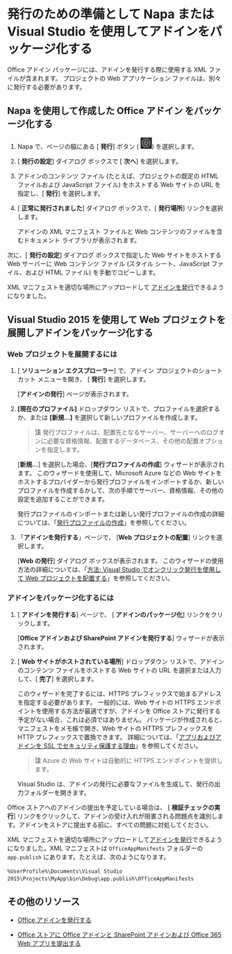 
# 発行のための準備として Napa または Visual Studio を使用してアドインをパッケージ化する

Office アドイン パッケージには、アドインを発行する際に使用する XML ファイルが含まれます。 プロジェクトの Web アプリケーション ファイルは、別々に発行する必要があります。

## Napa を使用して作成した Office アドイン をパッケージ化する



1. Napa で、ページの脇にある [ **発行**] ボタン ( ![[発行] ボタン](../../images/Apps_NAPA_Publish.png)) を選択します。
    
2. [ **発行の設定**] ダイアログ ボックスで [ **次へ**] を選択します。
    
3. アドインのコンテンツ ファイル (たとえば、プロジェクトの既定の HTML ファイルおよび JavaScript ファイル) をホストする Web サイトの URL を指定し、[ **発行**] を選択します。
    
4. [ **正常に発行されました**] ダイアログ ボックスで、[ **発行場所**] リンクを選択します。
    
    アドインの XML マニフェスト ファイルと Web コンテンツのファイルを含むドキュメント ライブラリが表示されます。 
    
次に、[ **発行の設定**] ダイアログ ボックスで指定した Web サイトをホストする Web サーバーに Web コンテンツ ファイル (スタイル シート、JavaScript ファイル、および HTML ファイル) を手動でコピーします。

XML マニフェストを適切な場所にアップロードして [アドインを発行](../publish/publish.md)できるようになりました。 


## Visual Studio 2015 を使用して Web プロジェクトを展開しアドインをパッケージ化する



### Web プロジェクトを展開するには


1. [ **ソリューション エクスプローラー**] で、アドイン プロジェクトのショートカット メニューを開き、 [ **発行**] を選択します。
    
    [**アドインの発行**] ページが表示されます。
    
2. **[現在のプロファイル]** ドロップダウン リストで、プロファイルを選択するか、または **[新規…]** を選択して新しいプロファイルを作成します。
    
     >**注** 発行プロファイルは、配置先となるサーバー、サーバーへのログオンに必要な資格情報、配置するデータベース、その他の配置オプションを指定します。

    [**新規...**] を選択した場合、[**発行プロファイルの作成**] ウィザードが表示されます。 このウィザードを使用して、Microsoft Azure などの Web サイトをホストするプロバイダーから発行プロファイルをインポートするか、新しいプロファイルを作成するかして、次の手順でサーバー、資格情報、その他の設定を追加することができます。
    
    発行プロファイルのインポートまたは新しい発行プロファイルの作成の詳細については、「[発行プロファイルの作成](http://msdn.microsoft.com/en-us/library/dd465337.aspx#creating_a_profile)」を参照してください。
    
3. 「**アドインを発行する**」ページで、 [**Web プロジェクトの配置**] リンクを選択します。
    
    [**Web の発行**] ダイアログ ボックスが表示されます。 このウィザードの使用方法の詳細については、「[方法: Visual Studio でオンクリック発行を使用して Web プロジェクトを配置する](http://msdn.microsoft.com/en-us/library/dd465337.aspx)」を参照してください。
    

### アドインをパッケージ化するには


1. [ **アドインを発行する**] ページで、 [ **アドインのパッケージ化**] リンクをクリックします。
    
    [**Office アドインおよび SharePoint アドインを発行する**] ウィザードが表示されます。
    
2. [ **Web サイトがホストされている場所**] ドロップダウン リストで、アドイン のコンテンツ ファイルをホストする Web サイトの URL を選択または入力して、[ **完了**] を選択します。
    
    このウィザードを完了するには、HTTPS プレフィックスで始まるアドレスを指定する必要があります。 一般的には、Web サイトの HTTPS エンドポイントを使用する方法が最適ですが、アドインを Office ストアに発行する予定がない場合、これは必須ではありません。 パッケージが作成されると、マニフェストをメモ帳で開き、Web サイトの HTTPS プレフィックスを HTTP プレフィックスで置換できます。 詳細については、「[アプリおよびアドインを SSL でセキュリティ保護する理由](http://msdn.microsoft.com/en-us/library/jj591603#bk_q7)」を参照してください。 
    
     >**注** Azure の Web サイトは自動的に HTTPS エンドポイントを提供します。

    Visual Studio は、アドインの発行に必要なファイルを生成して、発行の出力フォルダーを開きます。 
    
Office ストアへのアドインの提出を予定している場合は、 [ **検証チェックの実行**] リンクをクリックして、アドインの受け入れが阻害される問題点を識別します。アドインをストアに提出する前に、すべての問題に対処してください。

XML マニフェストを適切な場所にアップロードして[アドインを発行](../publish/publish.md)できるようになりました。XML マニフェストは  `OfficeAppManifests` フォルダーの `app.publish` にあります。たとえば、次のようになります。

 `%UserProfile%\Documents\Visual Studio 2015\Projects\MyApp\bin\Debug\app.publish\OfficeAppManifests`


## その他のリソース



- [Office アドインを発行する](../publish/publish.md)
    
- [Office ストアに Office アドインと SharePoint アドインおよび Office 365 Web アプリを提出する](http://msdn.microsoft.com/library/ff075782-1303-4517-91cc-b3d730e9b9ae%28Office.15%29.aspx)
    
